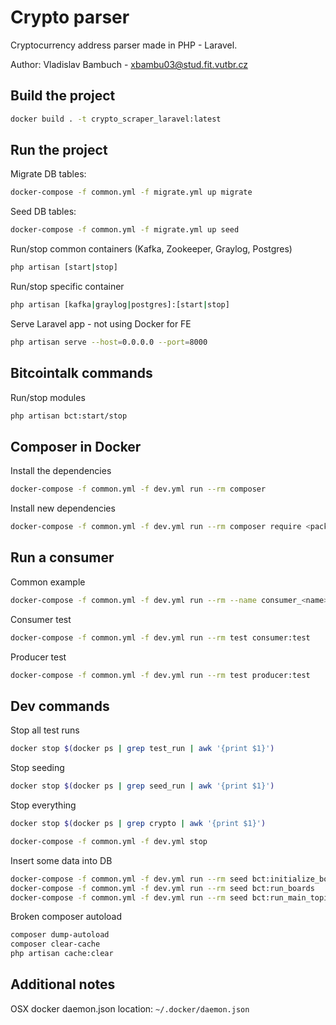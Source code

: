 # Crypto parser

Cryptocurrency address parser made in PHP - Laravel.

Author: Vladislav Bambuch - xbambu03@stud.fit.vutbr.cz

## Build the project
```bash
docker build . -t crypto_scraper_laravel:latest
```

## Run the project
Migrate DB tables:
```bash
docker-compose -f common.yml -f migrate.yml up migrate
```

Seed DB tables:
```bash
docker-compose -f common.yml -f migrate.yml up seed
```

Run/stop common containers (Kafka, Zookeeper, Graylog, Postgres)
```bash
php artisan [start|stop]
```

Run/stop specific container
```bash
php artisan [kafka|graylog|postgres]:[start|stop]
```

Serve Laravel app - not using Docker for FE
```bash
php artisan serve --host=0.0.0.0 --port=8000
```

## Bitcointalk commands
Run/stop modules
```bash
php artisan bct:start/stop
```
             
## Composer in Docker
Install the dependencies
```bash
docker-compose -f common.yml -f dev.yml run --rm composer
```

Install new dependencies
```bash
docker-compose -f common.yml -f dev.yml run --rm composer require <package>
```

## Run a consumer 
Common example
```bash
docker-compose -f common.yml -f dev.yml run --rm --name consumer_<name> <service> <artisan command>
```

Consumer test
```bash
docker-compose -f common.yml -f dev.yml run --rm test consumer:test 
```

Producer test
```bash
docker-compose -f common.yml -f dev.yml run --rm test producer:test 
```

## Dev commands
Stop all test runs
```bash
docker stop $(docker ps | grep test_run | awk '{print $1}')
```

Stop seeding
```bash
docker stop $(docker ps | grep seed_run | awk '{print $1}')
```

Stop everything
```bash
docker stop $(docker ps | grep crypto | awk '{print $1}')
```
```bash
docker-compose -f common.yml -f dev.yml stop
```

Insert some data into DB
```bash
docker-compose -f common.yml -f dev.yml run --rm seed bct:initialize_boards
docker-compose -f common.yml -f dev.yml run --rm seed bct:run_boards 
docker-compose -f common.yml -f dev.yml run --rm seed bct:run_main_topics
```

Broken composer autoload
```bash
composer dump-autoload
composer clear-cache
php artisan cache:clear
```

## Additional notes
OSX docker daemon.json location: `~/.docker/daemon.json`